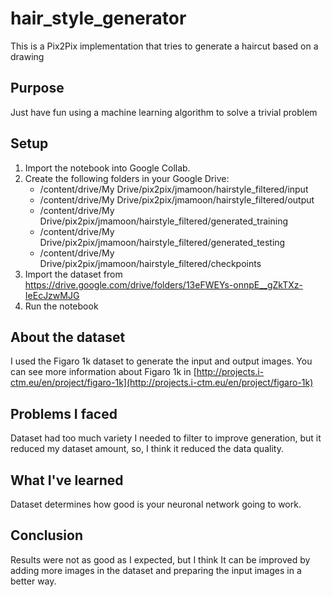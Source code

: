 # hair_style_generator
This is a Pix2Pix implementation that tries to generate a haircut based on a drawing
## Purpose
Just have fun using a machine learning algorithm to solve a trivial problem
## Setup
 1. Import the notebook into Google Collab.
 2. Create the following folders in your Google Drive:
	- /content/drive/My Drive/pix2pix/jmamoon/hairstyle_filtered/input
	- /content/drive/My Drive/pix2pix/jmamoon/hairstyle_filtered/output
	- /content/drive/My
   Drive/pix2pix/jmamoon/hairstyle_filtered/generated_training
	- /content/drive/My
   Drive/pix2pix/jmamoon/hairstyle_filtered/generated_testing
	- /content/drive/My
   Drive/pix2pix/jmamoon/hairstyle_filtered/checkpoints
3. Import the dataset from https://drive.google.com/drive/folders/13eFWEYs-onnpE__gZkTXz-IeEcJzwMJG
4. Run the notebook 
## About the dataset
I used the Figaro 1k dataset to generate the input and output images. You can see more information about Figaro 1k in [http://projects.i-ctm.eu/en/project/figaro-1k](http://projects.i-ctm.eu/en/project/figaro-1k)
## Problems I faced
Dataset had too much variety I needed to filter to improve generation, but it reduced my dataset amount, so, I think it reduced the data quality.
## What I've learned
Dataset determines how good is your neuronal network going to work.
## Conclusion
Results were not as good as I expected, but I think It can be improved by adding more images in the dataset and preparing the input images in a better way.
